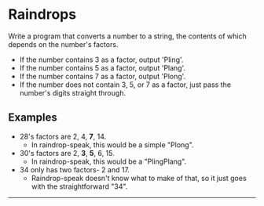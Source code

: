 # Raindrops

Write a program that converts a number to a string, the contents of which depends on the number's factors.

- If the number contains 3 as a factor, output 'Pling'.
- If the number contains 5 as a factor, output 'Plang'.
- If the number contains 7 as a factor, output 'Plong'.
- If the number does not contain 3, 5, or 7 as a factor,
  just pass the number's digits straight through.

## Examples

- 28's factors are 2, 4, **7**, 14.
  - In raindrop-speak, this would be a simple "Plong".
- 30's factors are 2, **3**, **5**, 6, 15.
  - In raindrop-speak, this would be a "PlingPlang".
- 34 only has two factors- 2 and 17.
  - Raindrop-speak doesn't know what to make of that,
    so it just goes with the straightforward "34".

* * * *

